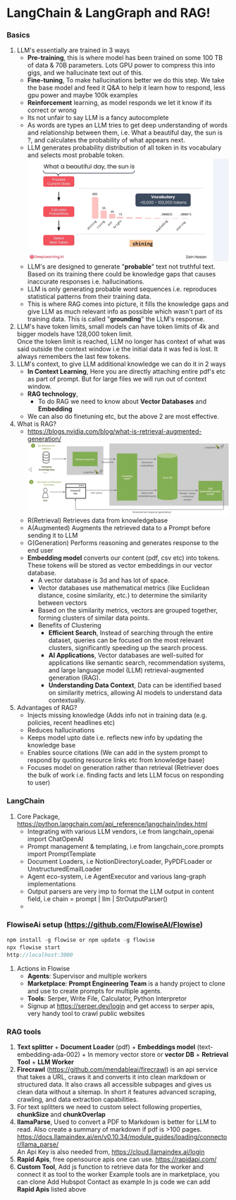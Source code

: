 # LangChain & LangGraph and RAG!

### Basics 
1. LLM's essentially are trained in 3 ways
   - **Pre-training**, this is where model has been trained on some 100 TB of data & 70B parameters. Lots GPU power to compress this into gigs, and we hallucinate text out of this. 
   - **Fine-tuning**, To make hallucinations better we do this step. We take the base model and feed it Q&A to help it learn how to respond, less gpu power and maybe 100k examples
   - **Reinforcement** learning, as model responds we let it know if its correct or wrong
   - Its not unfair to say LLM is a fancy autocomplete
   - As words are types an LLM tries to get deep understanding of words and relationship between them, i.e. What a beautiful day, the sun is ?, and calculates the probability of what appears next. 
   - LLM generates probability distribution of all token in its vocabulary and selects most probable token. 
    ![LLM Probability Dist](../docs/content/imgs/workflow/llm-probability-distrib.png)
   - LLM's are designed to generate "**probable**" text not truthful text. Based on its training there could be knowledge gaps that causes inaccurate responses i.e. hallucinations.
   - LLM is only generating probable word sequences i.e. reproduces statistical patterns from their training data. 
   - This is where RAG comes into picture, it fills the knowledge gaps and give LLM as much relevant info as possible which wasn't part of its training data. This is called "**grounding**" the LLM's response.
2. LLM's have token limits, small models can have token limits of 4k and bigger models have 128,000 token limit.  
   Once the token limit is reached, LLM no longer has context of what was said outside the context window i.e the initial data it was fed is lost. It always remembers the last few tokens. 
3. LLM's context, to give LLM additional knowledge we can do it in 2 ways
   - **In Context Learning**, Here you are directly attaching entire pdf's etc as part of prompt. But for large files we will run out of context window. 
   - **RAG technology**,
     - To do RAG we need to know about **Vector Databases** and **Embedding**
   - We can also do finetuning etc, but the above 2 are most effective.
4. What is RAG?
   - https://blogs.nvidia.com/blog/what-is-retrieval-augmented-generation/
     ![RAG Workflow](../docs/content/imgs/workflow/rag-basic-workflow.png)
   - R(Retrieval) Retrieves data from knowledgebase
   - A(Augmented) Augments the retrieved data to a Prompt before sending it to LLM
   - G(Generation) Performs reasoning and generates response to the end user
   - **Embedding model** converts our content (pdf, csv etc) into tokens. These tokens will be stored as vector embeddings in our vector database. 
     - A vector database is 3d and has lot of space.
     - Vector databases use mathematical metrics (like Euclidean distance, cosine similarity, etc.) to determine the similarity between vectors
     - Based on the similarity metrics, vectors are grouped together, forming clusters of similar data points.
     - Benefits of Clustering
       - **Efficient Search**,  Instead of searching through the entire dataset, queries can be focused on the most relevant clusters, significantly speeding up the search process.
       - **AI Applications**, Vector databases are well-suited for applications like semantic search, recommendation systems, and large language model (LLM) retrieval-augmented generation (RAG).
       - **Understanding Data Context**, Data can be identified based on similarity metrics, allowing AI models to understand data contextually.
5. Advantages of RAG?
   - Injects missing knowledge (Adds info not in training data (e.g. policies, recent headlines etc)
   - Reduces hallucinations
   - Keeps model upto date i.e. reflects new info by updating the knowledge base
   - Enables source citations (We can add in the system prompt to respond by quoting resource links etc from knowledge base)
   - Focuses model on generation rather than retrieval (Retriever does the bulk of work i.e. finding facts and lets LLM focus on responding to user)


### LangChain
1. Core Package, https://python.langchain.com/api_reference/langchain/index.html
    - Integrating with various LLM vendors, i.e from langchain_openai import ChatOpenAI
    - Prompt management & templating, i.e from langchain_core.prompts import PromptTemplate
    - Document Loaders, i.e NotionDirectoryLoader, PyPDFLoader or UnstructuredEmailLoader
    - Agent eco-system, i.e AgentExecutor and various lang-graph implementations
    - Output parsers are very imp to format the LLM output in content field, i.e chain = prompt | llm | StrOutputParser()
    - 

### FlowiseAi setup (https://github.com/FlowiseAI/Flowise)
```javascript
npm install -g flowise or npm update -g flowise
npx flowise start
http://localhost:3000
```
1. Actions in Flowise
   - **Agents**: Supervisor and multiple workers
   - **Marketplace**: **Prompt Engineering Team** is a handy project to clone and use to create prompts for multiple agents. 
   - **Tools**: Serper, Write File, Calculator, Python Interpretor
   - Signup at https://serper.dev/login and get access to serper apis, very handy tool to crawl public websites

### RAG tools
1. **Text splitter** + **Document Loader** (pdf) + **Embeddings model** (text-embedding-ada-002) + In memory vector store or **vector DB** + **Retrieval Tool** + **LLM Worker**
2. **Firecrawl** (https://github.com/mendableai/firecrawl) is an api service that takes a URL, craws it and converts it into clean markdown or structured data.
    It also craws all accessible subpages and gives us clean data without a sitemap. 
    In short it features advanced scraping, crawling, and data extraction capabilities.
3. For text splitters we need to custom select following properties, **chunkSize** and **chunkOverlap**
4. **llamaParse**, Used to convert a PDF to Markdown is better for LLM to read. Also create a summary of markdown if pdf is >100 pages. 
   https://docs.llamaindex.ai/en/v0.10.34/module_guides/loading/connector/llama_parse/  
   An Api Key is also needed from, https://cloud.llamaindex.ai/login
5. **Rapid Apis**, free opensource apis one can use. https://rapidapi.com/
6. **Custom Tool**, Add js function to retrieve data for the worker and connect it as tool to the worker
    Example tools are in marketplace, you can clone Add Hubspot Contact as example
    In js code we can add **Rapid Apis** listed above


